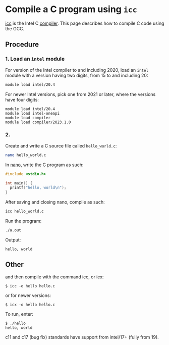 # Compile a C program using `icc`

[icc](icc.md) is the Intel C [compiler](compilers.md).
This page describes how to compile C code using the GCC.

## Procedure

### 1. Load an `intel` module

For version of the Intel compiler to and including 2020,
load an `intel` module with a version having two digits,
from 15 to and including 20:

```bash
module load intel/20.4
```

For newer Intel versions, pick one from 2021 or later, where
the versions have four digits:

``` console
module load intel/20.4
module load intel-oneapi 
module load compiler
module load compiler/2023.1.0
```

### 2. 

Create and write a C source file called `hello_world.c`:

```bash
nano hello_world.c
```

In [nano](nano.md), write the C program as such:

```c
#include <stdio.h>

int main() {
  printf("hello, world\n");
}
```

After saving and closing nano, compile as such:

```bash
icc hello_world.c
```

Run the program:

```bash
./a.out 
```

Output:

```console
hello, world
```

## Other


and then compile with the command icc, or icx:

``` console
$ icc -o hello hello.c
```

or for newer versions:

``` console
$ icx -o hello hello.c
```

To run, enter:

``` console
$ ./hello
hello, world
```

c11 and c17 (bug fix) standards have support from intel/17+ (fully from 19).
